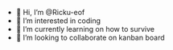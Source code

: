 - 👋 Hi, I’m @Ricku-eof
- 👀 I’m interested in coding
- 🌱 I’m currently learning on how to survive
- 💞️ I’m looking to collaborate on kanban board

<!---
Ricku-eof/Ricku-eof is a ✨ special ✨ repository because its `README.md` (this file) appears on your GitHub profile.
You can click the Preview link to take a look at your changes.
--->
